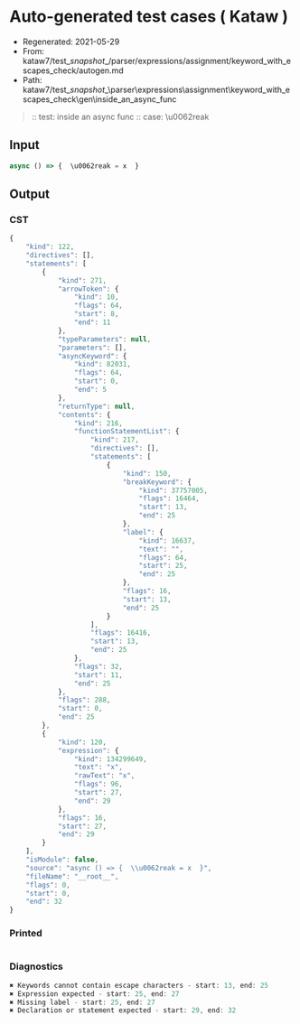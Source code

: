 # Auto-generated test cases ( Kataw )
- Regenerated: 2021-05-29
- From: kataw7/test\__snapshot__/parser/expressions/assignment/keyword_with_escapes_check/autogen.md
- Path: kataw7/test\__snapshot__\parser\expressions\assignment\keyword_with_escapes_check\gen\inside_an_async_func
> :: test: inside an async func
> :: case: \u0062reak
## Input

`````js
async () => {  \u0062reak = x  }
`````
## Output

### CST

```javascript
{
    "kind": 122,
    "directives": [],
    "statements": [
        {
            "kind": 271,
            "arrowToken": {
                "kind": 10,
                "flags": 64,
                "start": 8,
                "end": 11
            },
            "typeParameters": null,
            "parameters": [],
            "asyncKeyword": {
                "kind": 82031,
                "flags": 64,
                "start": 0,
                "end": 5
            },
            "returnType": null,
            "contents": {
                "kind": 216,
                "functionStatementList": {
                    "kind": 217,
                    "directives": [],
                    "statements": [
                        {
                            "kind": 150,
                            "breakKeyword": {
                                "kind": 37757005,
                                "flags": 16464,
                                "start": 13,
                                "end": 25
                            },
                            "label": {
                                "kind": 16637,
                                "text": "",
                                "flags": 64,
                                "start": 25,
                                "end": 25
                            },
                            "flags": 16,
                            "start": 13,
                            "end": 25
                        }
                    ],
                    "flags": 16416,
                    "start": 13,
                    "end": 25
                },
                "flags": 32,
                "start": 11,
                "end": 25
            },
            "flags": 288,
            "start": 0,
            "end": 25
        },
        {
            "kind": 120,
            "expression": {
                "kind": 134299649,
                "text": "x",
                "rawText": "x",
                "flags": 96,
                "start": 27,
                "end": 29
            },
            "flags": 16,
            "start": 27,
            "end": 29
        }
    ],
    "isModule": false,
    "source": "async () => {  \\u0062reak = x  }",
    "fileName": "__root__",
    "flags": 0,
    "start": 0,
    "end": 32
}
```

### Printed

```javascript

```

### Diagnostics

```javascript
✖ Keywords cannot contain escape characters - start: 13, end: 25
✖ Expression expected - start: 25, end: 27
✖ Missing label - start: 25, end: 27
✖ Declaration or statement expected - start: 29, end: 32

```

